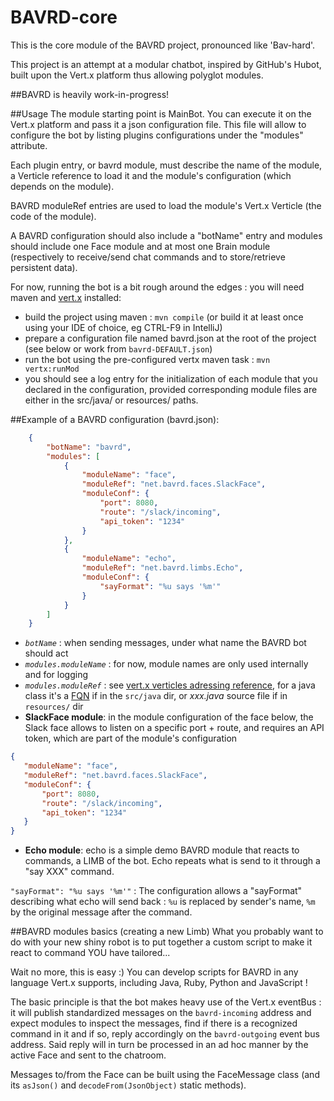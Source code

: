 # BAVRD-core
This is the core module of the BAVRD project, pronounced like 'Bav-hard'.

This project is an attempt at a modular chatbot, inspired by GitHub's Hubot, built upon the Vert.x platform thus allowing polyglot modules.

##BAVRD is heavily work-in-progress!

##Usage
The module starting point is MainBot. You can execute it on the Vert.x platform and pass it a json configuration file.
This file will allow to configure the bot by listing plugins configurations under the "modules" attribute.

Each plugin entry, or bavrd module, must describe the name of the module, a Verticle reference to load it and the module's configuration (which depends on the module).

BAVRD moduleRef entries are used to load the module's Vert.x Verticle (the code of the module).

A BAVRD configuration should also include a "botName" entry and modules should include one Face module and at most one Brain module (respectively to receive/send chat commands and to store/retrieve persistent data).

For now, running the bot is a bit rough around the edges : you will need maven and [vert.x](http://vertx.io/install.html) installed:
 - build the project using maven : `mvn compile` (or build it at least once using your IDE of choice, eg CTRL-F9 in IntelliJ)
 - prepare a configuration file named bavrd.json at the root of the project (see below or work from `bavrd-DEFAULT.json`)
 - run the bot using the pre-configured vertx maven task : `mvn vertx:runMod`
 - you should see a log entry for the initialization of each module that you declared in the configuration, provided corresponding module files are either in the src/java/ or resources/ paths.

##Example of a BAVRD configuration (bavrd.json):

```JSON
    {
        "botName": "bavrd",
        "modules": [
            {
                "moduleName": "face",
                "moduleRef": "net.bavrd.faces.SlackFace",
                "moduleConf": {
                    "port": 8080,
                    "route": "/slack/incoming",
                    "api_token": "1234"
                }
            },
            {
                "moduleName": "echo",
                "moduleRef": "net.bavrd.limbs.Echo",
                "moduleConf": {
                    "sayFormat": "%u says '%m'"
                }
            }
        ]
    }
```

 - *`botName`* : when sending messages, under what name the BAVRD bot should act
 - *`modules.moduleName`* : for now, module names are only used internally and for logging
 - *`modules.moduleRef`* : see [vert.x verticles adressing reference](http://vertx.io/manual.html#running-vertx), for a java class it's a [FQN](# "Fully Qualified Name") if in the `src/java` dir, or *xxx.java* source file if in `resources/` dir
 - **SlackFace module**:
 in the module configuration of the face below, the Slack face allows to listen on a specific port + route, and requires an API token, which are part of the module's configuration

```JSON
{
   "moduleName": "face",
   "moduleRef": "net.bavrd.faces.SlackFace",
   "moduleConf": {
       "port": 8080,
       "route": "/slack/incoming",
       "api_token": "1234"
   }
}
```

 - **Echo module**: echo is a simple demo BAVRD module that reacts to commands, a LIMB of the bot. Echo repeats what is send to it through a "say XXX" command.

 `"sayFormat": "%u says '%m'"` : The configuration allows a "sayFormat" describing what echo will send back : `%u` is replaced by sender's name, `%m` by the original message after the command.

##BAVRD modules basics (creating a new Limb)
What you probably want to do with your new shiny robot is to put together a custom script to make it react to command YOU have tailored...

Wait no more, this is easy :) You can develop scripts for BAVRD in any language Vert.x supports, including Java, Ruby, Python and JavaScript !

The basic principle is that the bot makes heavy use of the Vert.x eventBus : it will publish standardized messages on the `bavrd-incoming` address and expect modules to inspect the messages, find if there is a recognized command in it and if so, reply accordingly on the `bavrd-outgoing` event bus address. Said reply will in turn be processed in an ad hoc manner by the active Face and sent to the chatroom.

Messages to/from the Face can be built using the FaceMessage class (and its `asJson()` and `decodeFrom(JsonObject)` static methods).

